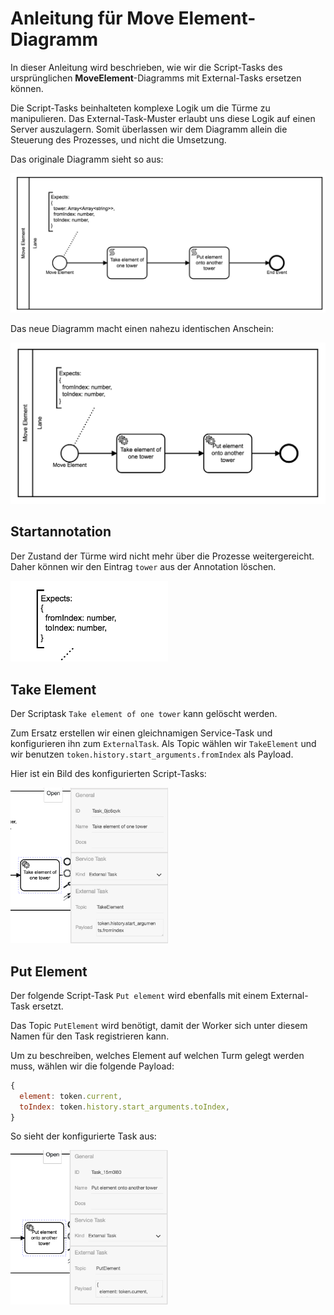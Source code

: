 # Anleitung für **Move Element**-Diagramm

In dieser Anleitung wird beschrieben, wie wir die Script-Tasks des
ursprünglichen **MoveElement**-Diagramms mit External-Tasks ersetzen
können.

Die Script-Tasks beinhalteten komplexe Logik um die Türme zu
manipulieren. Das External-Task-Muster erlaubt uns diese Logik auf
einen Server auszulagern. Somit überlassen wir dem Diagramm allein die
Steuerung des Prozesses, und nicht die Umsetzung.

Das originale Diagramm sieht so aus:

<img src="./images/move_element__original.png" />

Das neue Diagramm macht einen nahezu identischen Anschein:

<img src="./images/move_element__new.png" />

## Startannotation

Der Zustand der Türme wird nicht mehr über die Prozesse
weitergereicht. Daher können wir den Eintrag `tower` aus der
Annotation löschen.

<img src="./images/move_element__annotation.png" width="50%" />

## Take Element

Der Scriptask `Take element of one tower` kann gelöscht werden.

Zum Ersatz erstellen wir einen gleichnamigen Service-Task und
konfigurieren ihn zum `ExternalTask`.  Als Topic wählen wir
`TakeElement` und wir benutzen
`token.history.start_arguments.fromIndex` als Payload.

Hier ist ein Bild des konfigurierten Script-Tasks:

<img src="./images/move_element__take_element.png" width="50%" />

## Put Element

Der folgende Script-Task `Put element` wird ebenfalls mit einem
External-Task ersetzt.

Das Topic `PutElement` wird benötigt, damit der Worker sich unter
diesem Namen für den Task registrieren kann.

Um zu beschreiben, welches Element auf welchen Turm gelegt werden
muss, wählen wir die folgende Payload:

```js
{
  element: token.current,
  toIndex: token.history.start_arguments.toIndex,
}
```

So sieht der konfigurierte Task aus:

<img src="./images/move_element__put_element.png" width="50%" />
